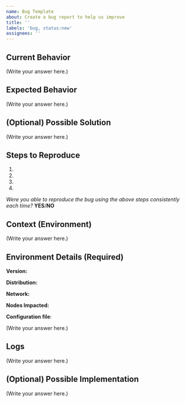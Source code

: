 ```yaml
---
name: Bug Template
about: Create a bug report to help us improve
title: ''
labels: 'bug, status:new'
assignees: ''
---
```


<!--- Please DO NOT remove the automatically added 'new issue' label -->
<!--- Provide a general summary of the issue in the Title -->


## Current Behavior

<!--- Tell us what happens instead of the expected behavior -->

(Write your answer here.)

## Expected Behavior

<!--- Tell us what should happen -->

(Write your answer here.)

## (Optional) Possible Solution

<!--- Not obligatory, but suggest a fix/reason for the bug, -->

(Write your answer here.)

## Steps to Reproduce

<!--- Provide a link to a live example, or an unambiguous set of steps to -->
<!--- reproduce this bug. Include code to reproduce, if relevant -->

1.
2.
3.
4.

*Were you able to reproduce the bug using the above steps consistently each time?* **YES**/**NO**

## Context (Environment)

<!--- How has this issue affected you? What are you trying to accomplish? -->
<!--- Providing context helps us come up with a solution that is most useful in the real world -->
<!--- Provide a general summary of the issue in the Title above -->

(Write your answer here.)

## Environment Details (Required)

<!--- Provide a detailed description of the change or addition you are proposing -->

**Version:** <!-- e.g., v1.2.3 -->

**Distribution:** <!-- Select one: [binary|docker|docker-compose|dappNode] -->

**Network:** <!-- Select one: [dufour|rotsee|anvil] -->

**Nodes Impacted:** <!-- List the affected node IDs or 'all' if system-wide -->

**Configuration file**: <!-- Any remarkable configuration file attribute -->

(Write your answer here.)

## Logs

(Write your answer here.)

## (Optional) Possible Implementation

<!--- Not obligatory, but suggest an idea for implementing addition or change -->

(Write your answer here.)
